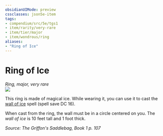 ```yaml
---
obsidianUIMode: preview
cssclasses: json5e-item
tags:
- compendium/src/5e/tgs1
- item/rarity/very-rare
- item/tier/major
- item/wondrous/ring
aliases: 
- "Ring of Ice"
---
```

# Ring of Ice
*Ring, major, very rare*  
![](https://raw.githubusercontent.com/TheGiddyLimit/homebrew/master/_img/TGS1/Ring-of-Ice.webp#right)  


This ring is made of magical ice. While wearing it, you can use it to cast the [wall of ice](compendium/spells/wall-of-ice.md) spell (spell save DC 16).

When cast from the ring, the wall must be in a circle centered on you. The *wall of ice* is 10 feet tall and 1 foot thick.

*Source: The Griffon's Saddlebag, Book 1 p. 107*